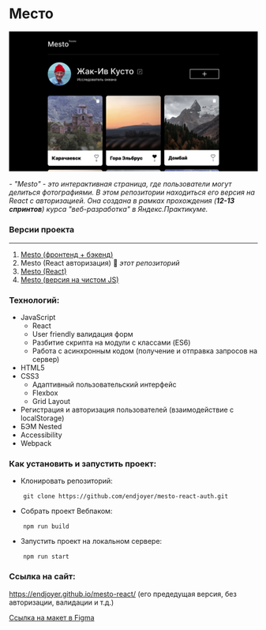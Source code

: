 # Место

![screenshot](./src/images/preview.jpg)

_- "Mesto" - это интерактивная страница, где пользователи могут делиться фотографиями. В этом репозитории находиться его версия на React с авторизацией. Она создана в рамках прохождения (**12-13 спринтов**) курса "веб-разработка" в Яндекс.Практикуме._

### **Версии проекта**
***
1. [Mesto (фронтенд + бэкенд)](https://github.com/endjoyer/express-mesto-gha)
2. Mesto (React авторизация) 🔆 *этот репозиторий*
3. [Mesto (React)](https://github.com/endjoyer/mesto-react) 
4. [Mesto (версия на чистом JS)](https://github.com/endjoyer/mesto) 

### Технологий:

- JavaScript
  - React
  - User friendly валидация форм
  - Разбитие скрипта на модули с классами (ES6)
  - Работа с асинхронным кодом (получение и отправка запросов на сервер)
- HTML5
- CSS3
  - Адаптивный пользовательский интерфейс
  - Flexbox
  - Grid Layout
- Регистрация и авторизация пользователей (взаимодействие с localStorage)
- БЭМ Nested
- Accessibility
- Webpack

### Как установить и запустить проект:

- Клонировать репозиторий:

```console
    git clone https://github.com/endjoyer/mesto-react-auth.git
```

- Собрать проект Вебпаком:

```console
    npm run build
```

- Запустить проект на локальном сервере:

```console
    npm run start
```

### Ссылка на сайт:

https://endjoyer.github.io/mesto-react/ (его предедущая версия, без авторизации, валидации и т.д.)

[Ссылка на макет в Figma](https://www.figma.com/file/4FJT7X9cDHiFOWEDAVb76R/JavaScript.-Sprint-12?t=wQXCzNg7G4uHn5NG-0)

